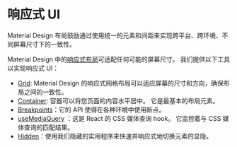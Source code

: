 # 响应式 UI

<p class="description">Material Design 布局鼓励通过使用统一的元素和间距来实现跨平台、跨环境、不同屏幕尺寸下的一致性。</p>

Material Design 中的[响应式布局](https://material.io/design/layout/responsive-layout-grid.html)可适配任何可能的屏幕尺寸。 我们提供以下工具以实现响应式 UI：

- [Grid](/components/grid/): Material Design 的响应式网格布局可以适应屏幕的尺寸和方向，确保布局之间的一致性。
- [Container](/components/container/): 容器可以将您页面的内容水平居中。 它是最基本的布局元素。
- [Breakpoints](/customization/breakpoints/)：它的 API 使得在各种环境中使用断点。
- [useMediaQuery](/components/use-media-query/) ：这是 React 的 CSS 媒体查询 hook。 它监控着与 CSS 媒体查询的匹配结果。
- [Hidden](/components/hidden/)：使用我们隐藏的实用程序来快速并响应式地切换元素的显隐。